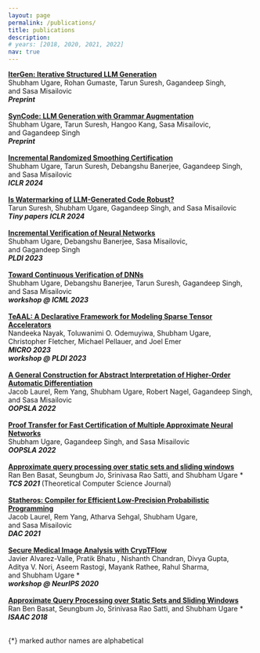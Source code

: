 ```yaml
---
layout: page
permalink: /publications/
title: publications
description: 
# years: [2018, 2020, 2021, 2022]
nav: true
---
```


<div class="title"><a href="https://arxiv.org/abs/2410.07295"><b>IterGen: Iterative Structured LLM Generation
</b></a></div>
  <div class="author"> 
      <nobr> Shubham Ugare,</nobr>
      <nobr> Rohan Gumaste,</nobr>
      <nobr> Tarun Suresh,</nobr>        
           <nobr> Gagandeep Singh,</nobr> 
             <nobr> and Sasa Misailovic </nobr>
  </div>
  <div class="periodical"> 
  <em><b>Preprint</b></em>
  &nbsp;&nbsp;
  <a href="https://github.com/uiuc-focal-lab/syncode" title="[code]">
            <i class="fab fa-github" style="font-size: 24px;"></i> 
        </a>
  </div>

<br/>


<div class="title"><a href="https://arxiv.org/abs/2403.01632"><b>SynCode: LLM Generation with Grammar Augmentation
</b></a></div>
  <div class="author"> 
      <nobr> Shubham Ugare,</nobr>
      <nobr> Tarun Suresh,</nobr>
      <nobr> Hangoo Kang,</nobr>        
           <nobr> Sasa Misailovic,</nobr> 
             <nobr> and Gagandeep Singh</nobr>
  </div>
  <div class="periodical"> 
  <em><b>Preprint</b></em>
  &nbsp;&nbsp;
  <a href="https://github.com/uiuc-focal-lab/syncode" title="[code]">
            <i class="fab fa-github" style="font-size: 24px;"></i> 
        </a>
  </div>

<br/>

<div class="title"><a href="https://arxiv.org/abs/2305.19521"><b>Incremental Randomized Smoothing Certification
</b></a></div>
  <div class="author"> 
      <nobr> Shubham Ugare,</nobr>
      <nobr> Tarun Suresh,</nobr>
      <nobr> Debangshu Banerjee,</nobr>        
           <nobr> Gagandeep Singh,</nobr> 
             <nobr> and Sasa Misailovic</nobr>
  </div>
  <div class="periodical"> 
  <em><b>ICLR 2024</b></em>
  &nbsp;&nbsp;
  <a href="https://github.com/uiuc-arc/Incremental-DNN-Verification" title="[code]">
            <i class="fab fa-github" style="font-size: 24px;"></i> 
        </a>
  </div>

<br/>

<div class="title"><a href="https://arxiv.org/pdf/2403.17983.pdf"><b>Is Watermarking of LLM-Generated Code Robust?
</b></a></div>
  <div class="author"> 
    <nobr> Tarun Suresh,</nobr>
      <nobr> Shubham Ugare,</nobr>
           <nobr> Gagandeep Singh,</nobr> 
             <nobr> and Sasa Misailovic</nobr>
  </div>
  <div class="periodical"> 
  <em><b>Tiny papers ICLR 2024</b></em>
  </div>
<div class="links">
</div>

<br/>


<div class="title"><a href="https://dl.acm.org/doi/10.1145/3591299"><b>Incremental Verification of Neural Networks</b></a></div>
  <div class="author"> 
      <nobr> Shubham Ugare,</nobr>
      <nobr> Debangshu Banerjee,</nobr>        
           <nobr> Sasa Misailovic,</nobr> 
             <nobr> and Gagandeep Singh</nobr>
  </div>
  <div class="periodical"> 
  <em><b>PLDI 2023</b></em>
  &nbsp;&nbsp;
  <a href="https://github.com/uiuc-arc/Incremental-DNN-Verification" title="[code]">
            <i class="fab fa-github" style="font-size: 24px;"></i> 
        </a>
  </div>
<div class="links">
</div>

<br/>

<div class="title"><a href="http://shubhamugare.github.io/assets/pdf/ICML_workshop.pdf"><b>Toward Continuous Verification of DNNs
</b></a></div>
  <div class="author"> 
      <nobr> Shubham Ugare,</nobr>
      <nobr> Debangshu Banerjee,</nobr>
      <nobr> Tarun Suresh,</nobr>        
           <nobr> Gagandeep Singh,</nobr> 
             <nobr> and Sasa Misailovic</nobr>
  </div>
  <div class="periodical"> 
  <em><b>workshop @ ICML 2023</b></em>
  </div>
<div class="links">
</div>

<br/>


<div class="title"><a href="https://arxiv.org/abs/2304.07931"><b>TeAAL: A Declarative Framework for Modeling Sparse Tensor Accelerators</b></a></div>
  <div class="author"> 
      <nobr> Nandeeka Nayak,</nobr>
      <nobr> Toluwanimi O. Odemuyiwa,</nobr>
      <nobr> Shubham Ugare,</nobr>
      <nobr> Christopher Fletcher,</nobr>        
      <nobr> Michael Pellauer,</nobr> 
      <nobr> and Joel Emer</nobr>
  </div>
  <div class="periodical">
    <em><b> MICRO 2023</b></em> 
    &nbsp;&nbsp;
    <a href="https://github.com/FPSG-UIUC/teaal-compiler" title="[code]">
              <i class="fab fa-github" style="font-size: 24px;"></i> 
          </a>      
  </div>
  <div class="periodical">
    <em><b> workshop @ PLDI 2023</b></em>      
  </div>
<div class="links">
</div>

<br/>


<div class="title"><a href="http://shubhamugare.github.io/assets/pdf/AbstractAD_OOPSLA22.pdf"><b>A General Construction for Abstract Interpretation of Higher-Order Automatic Differentiation</b></a></div>
  <div class="author"> 
            <nobr> Jacob Laurel,</nobr>       
        <nobr> Rem Yang,</nobr>    
        <nobr> Shubham Ugare,</nobr> 
        <nobr> Robert Nagel,</nobr>       
        <nobr> Gagandeep Singh,</nobr> 
        <nobr> and Sasa Misailovic</nobr>   
  </div>
  <div class="periodical">  
  <em><b>OOPSLA 2022</b></em>      
  </div>
<div class="links">
</div>

<br/>

<div class="title"><a href="http://shubhamugare.github.io/assets/pdf/FANC_oopsla22.pdf"><b>Proof Transfer for Fast Certification of Multiple Approximate Neural Networks</b></a></div>
  <div class="author"> 
      <nobr> Shubham Ugare,</nobr>       
           <nobr> Gagandeep Singh,</nobr> 
             <nobr> and Sasa Misailovic</nobr>
  </div>
  <div class="periodical">  
  <em><b>OOPSLA 2022</b></em>      
  </div>
<div class="links">
</div>

<br/>

<div class="title"><a href="https://www.sciencedirect.com/science/article/pii/S0304397521003571"><b>Approximate query processing over static sets and sliding windows</b></a></div>
  <div class="author">    
             <nobr> Ran Ben Basat,</nobr>       
           <nobr> Seungbum Jo,</nobr> 
           <nobr> Srinivasa Rao Satti,</nobr> 
             <nobr> and Shubham Ugare *</nobr>
  </div>
  <div class="periodical">  
  <em><b>TCS 2021 </b></em>      
     (Theoretical Computer Science Journal)
  </div>
<div class="links">
</div>

<br/>

<div class="title"><a href="https://ieeexplore.ieee.org/abstract/document/9586276"><b>Statheros: Compiler for Efficient Low-Precision Probabilistic Programming</b></a></div>
  <div class="author">    
             <nobr> Jacob Laurel,</nobr>       
           <nobr> Rem Yang,</nobr> 
           <nobr> Atharva Sehgal,</nobr> 
             <nobr> Shubham Ugare, </nobr>
             <nobr> and Sasa Misailovic </nobr>
  </div>
  <div class="periodical">  
  <em><b>DAC 2021</b></em>      
  </div>
<div class="links">
</div>

<br/>

<div class="title"><a href="https://arxiv.org/pdf/2012.05064.pdf"><b>Secure Medical Image Analysis with CrypTFlow</b></a></div>
  <div class="author">    
             <nobr> Javier Alvarez-Valle,</nobr>       
           <nobr> Pratik Bhatu ,</nobr> 
           <nobr> Nishanth Chandran,</nobr> 
           <nobr> Divya Gupta, </nobr>
           <nobr> Aditya V. Nori, </nobr>
           <nobr> Aseem Rastogi, </nobr>
           <nobr> Mayank Rathee, </nobr>
           <nobr> Rahul Sharma, </nobr>
             <nobr> and Shubham Ugare *</nobr>
  </div>
  <div class="periodical">  
  <em><b>workshop @ NeurIPS 2020</b></em>      
    
  </div>
<div class="links">
</div>

<br/>

<div class="title"><a href="https://drops.dagstuhl.de/opus/volltexte/2018/10002/pdf/LIPIcs-ISAAC-2018-54.pdf"><b>Approximate Query Processing over Static Sets and Sliding Windows</b></a></div>
  <div class="author">    
             <nobr> Ran Ben Basat,</nobr>       
           <nobr> Seungbum Jo,</nobr> 
           <nobr> Srinivasa Rao Satti,</nobr> 
             <nobr> and Shubham Ugare *</nobr>
  </div>
  <div class="periodical">  
  <em><b>ISAAC 2018</b></em>      
  </div>
<div class="links">
</div>

<br/>

{*} marked author names are alphabetical
